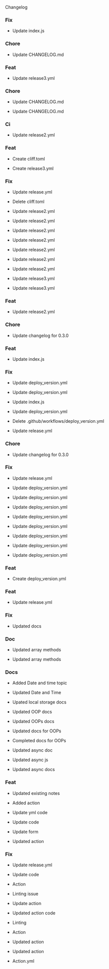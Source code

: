 Changelog
### Fix

- Update index.js


### Chore

- Update CHANGELOG.md


### Feat

- Update release3.yml


### Chore

- Update CHANGELOG.md

- Update CHANGELOG.md


### Ci

- Update release2.yml


### Feat

- Create cliff.toml

- Create release3.yml


### Fix

- Update release.yml

- Delete cliff.toml

- Update release2.yml

- Update release2.yml

- Update release2.yml

- Update release2.yml

- Update release2.yml

- Update release2.yml

- Update release2.yml

- Update release3.yml

- Update release3.yml


### Feat

- Update release2.yml


### Chore

- Update changelog for 0.3.0


### Feat

- Update index.js


### Fix

- Update deploy_version.yml

- Update deploy_version.yml

- Update index.js

- Update deploy_version.yml

- Delete .github/workflows/deploy_version.yml

- Update release.yml


### Chore

- Update changelog for 0.3.0


### Fix

- Update release.yml

- Update deploy_version.yml

- Update deploy_version.yml

- Update deploy_version.yml

- Update deploy_version.yml

- Update deploy_version.yml

- Update deploy_version.yml

- Update deploy_version.yml

- Update deploy_version.yml


### Feat

- Create deploy_version.yml


### Feat

- Update release.yml


### Fix

- Updated docs


### Doc

- Updated array methods

- Updated array methods


### Docs

- Added Date and time topic

- Updated Date and Time

- Upated local storage docs

- Updated OOP docs

- Updated OOPs docs

- Updated docs for OOPs

- Completed docs for OOPs

- Updated async doc

- Updated async js

- Updated async docs


### Feat

- Updated existing notes

- Added action

- Update yml code

- Update code

- Update form

- Updated action


### Fix

- Update release.yml

- Update code

- Action

- Linting issue

- Update action

- Updated action code

- Linting

- Action

- Updated action

- Updated action

- Action.yml

<!-- generated by git-cliff -->
